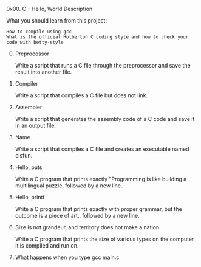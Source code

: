 0x00. C - Hello, World
Description

What you should learn from this project:

    How to compile using gcc
    What is the official Holberton C coding style and how to check your code with betty-style

0. Preprocessor

    Write a script that runs a C file through the preprocessor and save the result into another file.

1. Compiler

    Write a script that compiles a C file but does not link.

2. Assembler

    Write a script that generates the assembly code of a C code and save it in an output file.

3. Name

    Write a script that compiles a C file and creates an executable named cisfun.

4. Hello, puts

    Write a C program that prints exactly "Programming is like building a multilingual puzzle, followed by a new line.

5. Hello, printf

    Write a C program that prints exactly with proper grammar, but the outcome is a piece of art,, followed by a new line.

6. Size is not grandeur, and territory does not make a nation

    Write a C program that prints the size of various types on the computer it is compiled and run on.

7. What happens when you type gcc main.c
